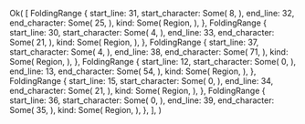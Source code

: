 Ok(
    [
        FoldingRange {
            start_line: 31,
            start_character: Some(
                8,
            ),
            end_line: 32,
            end_character: Some(
                25,
            ),
            kind: Some(
                Region,
            ),
        },
        FoldingRange {
            start_line: 30,
            start_character: Some(
                4,
            ),
            end_line: 33,
            end_character: Some(
                21,
            ),
            kind: Some(
                Region,
            ),
        },
        FoldingRange {
            start_line: 37,
            start_character: Some(
                4,
            ),
            end_line: 38,
            end_character: Some(
                71,
            ),
            kind: Some(
                Region,
            ),
        },
        FoldingRange {
            start_line: 12,
            start_character: Some(
                0,
            ),
            end_line: 13,
            end_character: Some(
                54,
            ),
            kind: Some(
                Region,
            ),
        },
        FoldingRange {
            start_line: 15,
            start_character: Some(
                0,
            ),
            end_line: 34,
            end_character: Some(
                21,
            ),
            kind: Some(
                Region,
            ),
        },
        FoldingRange {
            start_line: 36,
            start_character: Some(
                0,
            ),
            end_line: 39,
            end_character: Some(
                35,
            ),
            kind: Some(
                Region,
            ),
        },
    ],
)